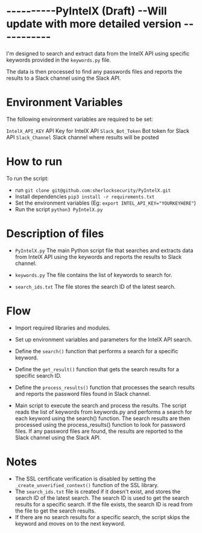 # ----------PyIntelX (Draft) --Will update with more detailed version -----------
I'm designed to search and extract data from the IntelX API using specific keywords provided in the ```keywords.py``` file.

The data is then processed to find any passwords files and reports the results to a Slack channel using the Slack API.

# Environment Variables
The following environment variables are required to be set:

```IntelX_API_KEY``` API Key for IntelX API
```Slack_Bot_Token``` Bot token for Slack API
```Slack_Channel``` Slack channel where results will be posted

# How to run
To run the script:

* run ```git clone git@github.com:sherlocksecurity/PyIntelX.git```
* Install dependencies ```pip3 install -r requirements.txt```
* Set the environment variables (Eg: ```export INTEL_API_KEY="YOURKEYHERE"```)
* Run the script ```python3 PyIntelX.py```

# Description of files
* ```PyIntelX.py``` The main Python script file that searches and extracts data from IntelX API using the keywords and reports the results to Slack channel.

* ```keywords.py``` The file contains the list of keywords to search for.

* ```search_ids.txt``` The file stores the search ID of the latest search.

# Flow

* Import required libraries and modules.

* Set up environment variables and parameters for the IntelX API search.

* Define the ```search()``` function that performs a search for a specific keyword.
* Define the ```get_result()``` function that gets the search results for a specific search ID.
* Define the ```process_results()``` function that processes the search results and reports the password files found in Slack channel.
* Main script to execute the search and process the results. The script reads the list of keywords from keywords.py and performs a search for each keyword using the search() function. The search results are then processed using the process_results() function to look for password files. If any password files are found, the results are reported to the Slack channel using the Slack API.

# Notes
* The SSL certificate verification is disabled by setting the ```_create_unverified_context()``` function of the SSL library.
* The ```search_ids.txt``` file is created if it doesn't exist, and stores the search ID of the latest search. The search ID is used to get the search results for a specific search. If the file exists, the search ID is read from the file to get the search results.
* If there are no search results for a specific search, the script skips the keyword and moves on to the next keyword.
